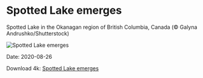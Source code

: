 # Spotted Lake emerges

Spotted Lake in the Okanagan region of British Columbia, Canada (© Galyna Andrushko/Shutterstock)

![Spotted Lake emerges](https://bing.com/th?id=OHR.OkanaganSpots_EN-US8113040044_UHD.jpg&rf=LaDigue_UHD.jpg&pid=hp&w=1024&h=576)

Date: 2020-08-26

Download 4k: [Spotted Lake emerges](https://bing.com/th?id=OHR.OkanaganSpots_EN-US8113040044_UHD.jpg&rf=LaDigue_UHD.jpg&pid=hp&w=3840&h=2160)

